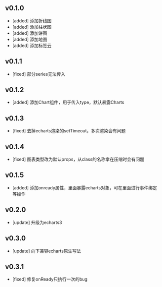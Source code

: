 v0.1.0
---------------------------------------

- [added] 添加折线图
- [added] 添加柱状图
- [added] 添加饼图
- [added] 添加地图
- [added] 添加标签云

v0.1.1
---------------------------------------

- [fixed] 部分series无法传入

v0.1.2
---------------------------------------

- [added] 添加Chart组件，用于传入type，默认暴露Charts

v0.1.3
---------------------------------------

- [fixed] 去掉echarts渲染的setTimeout，多次渲染会有问题

v0.1.4
---------------------------------------

- [fixed] 图表类型改为默认props，从class的名称拿在压缩时会有问题

v0.1.5
---------------------------------------

- [added] 添加onready属性，里面暴露echarts对象，可在里面进行事件绑定等操作

v0.2.0
---------------------------------------

- [update] 升级为echarts3

v0.3.0
---------------------------------------

- [update] 向下兼容echarts原生写法

v0.3.1
---------------------------------------

- [fixed] 修复onReady只执行一次的bug

